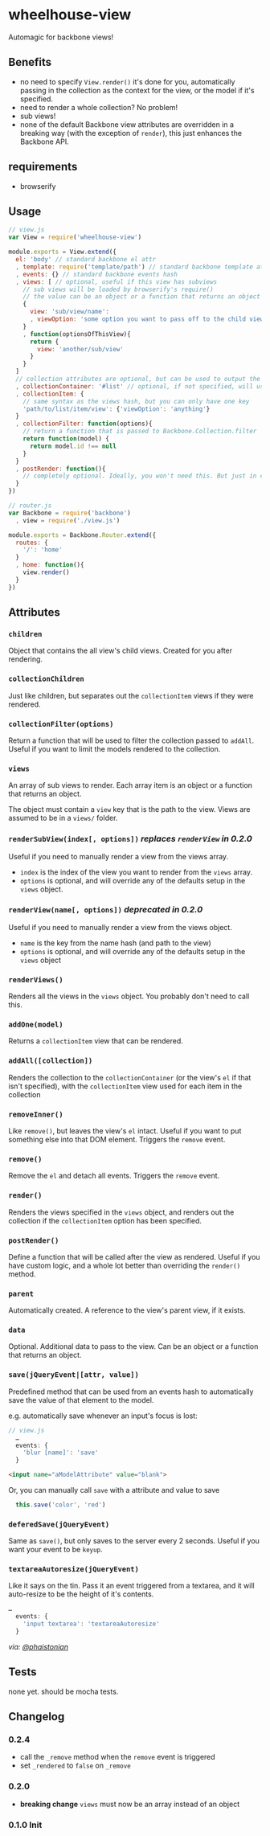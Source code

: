 wheelhouse-view
===============

Automagic for backbone views!

## Benefits

* no need to specify `View.render()` it's done for you, automatically passing in the collection as the context for the view, or the model if it's specified.
* need to render a whole collection? No problem!
* sub views!
* none of the default Backbone view attributes are overridden in a breaking way (with the exception of `render`), this just enhances the Backbone API.

## requirements
* browserify

## Usage

```js
// view.js
var View = require('wheelhouse-view')

module.exports = View.extend({
  el: 'body' // standard backbone el attr
  , template: require('template/path') // standard backbone template attr
  , events: {} // standard backbone events hash
  , views: [ // optional, useful if this view has subviews
    // sub views will be loaded by browserify's require()
    // the value can be an object or a function that returns an object that will be used as the view's options.
    {
      view: 'sub/view/name':
      , viewOption: 'some option you want to pass off to the child view'
    }
    , function(optionsOfThisView){
      return {
        view: 'another/sub/view'
      }
    }
  ]
  // collection attributes are optional, but can be used to output the view's collection
  , collectionContainer: '#list' // optional, if not specified, will use the view's el
  , collectionItem: {
    // same syntax as the views hash, but you can only have one key
    'path/to/list/item/view': {'viewOption': 'anything'}
  }
  , collectionFilter: function(options){
    // return a function that is passed to Backbone.Collection.filter
    return function(model) {
      return model.id !== null
    }
  }
  , postRender: function(){
    // completely optional. Ideally, you won't need this. But just in case there's something else you want to do to the poor view after it's been rendered.
  }
})

// router.js
var Backbone = require('backbone')
  , view = require('./view.js')

module.exports = Backbone.Router.extend({
  routes: {
    '/': 'home'
  }
  , home: function(){
    view.render()
  }
})

```

## Attributes

### `children`
Object that contains the all view's child views. Created for you after rendering.

### `collectionChildren`
Just like children, but separates out the `collectionItem` views if they were rendered.

### `collectionFilter(options)`
Return a function that will be used to filter the collection passed to `addAll`. Useful if you want to limit the models rendered to the collection.

### `views`
An array of sub views to render. Each array item is an object or a function that returns an object.

The object must contain a `view` key that is the path to the view. Views are assumed to be in a `views/` folder.

### `renderSubView(index[, options])` _replaces `renderView` in 0.2.0_
Useful if you need to manually render a view from the views array.
* `index` is the index of the view you want to render from the `views` array.
* `options` is optional, and will override any of the defaults setup in the `views` object.

### `renderView(name[, options])`  _deprecated in 0.2.0_
Useful if you need to manually render a view from the views object.
* `name` is the key from the name hash (and path to the view)
* `options` is optional, and will override any of the defaults setup in the `views` object

### `renderViews()`
Renders all the views in the `views` object. You probably don't need to call this.

### `addOne(model)`
Returns a `collectionItem` view that can be rendered.

### `addAll([collection])`
Renders the collection to the `collectionContainer` (or the view's `el` if that isn't specified), with the `collectionItem` view used for each item in the collection

### `removeInner()`
Like `remove()`, but leaves the view's `el` intact. Useful if you want to put something else into that DOM element. Triggers the `remove` event.

### `remove()`
Remove the `el` and detach all events. Triggers the `remove` event.

### `render()`
Renders the views specified in the `views` object, and renders out the collection if the `collectionItem` option has been specified.

### `postRender()`
Define a function that will be called after the view as rendered. Useful if you have custom logic, and a whole lot better than overriding the `render()` method.

### `parent`
Automatically created. A reference to the view's parent view, if it exists.

### `data`
Optional. Additional data to pass to the view. Can be an object or a function that returns an object.

### `save(jQueryEvent|[attr, value])`
Predefined method that can be used from an events hash to automatically save the value of that element to the model.

e.g. automatically save whenever an input's focus is lost:

```js
// view.js
  …
  events: {
    'blur [name]': 'save'
  }
```

```html
<input name="aModelAttribute" value="blank">
```

Or, you can manually call `save` with a attribute and value to save

```js
  this.save('color', 'red')
```

### `deferedSave(jQueryEvent)`
Same as `save()`, but only saves to the server every 2 seconds. Useful if you want your event to be `keyup`.

### `textareaAutoresize(jQueryEvent)`
Like it says on the tin. Pass it an event triggered from a textarea, and it will auto-resize to be the height of it's contents.

```js
…
  events: {
    'input textarea': 'textareaAutoresize'
  }

```

_via: [@phaistonian](http://phaistonian.pblogs.gr/expanding-textareas-the-easy-and-clean-way.html)_

## Tests
none yet. should be mocha tests.

## Changelog
### 0.2.4
* call the `_remove` method when the `remove` event is triggered
* set `_rendered` to `false` on `_remove`

### 0.2.0
* **breaking change** `views` must now be an array instead of an object

### 0.1.0 Init
